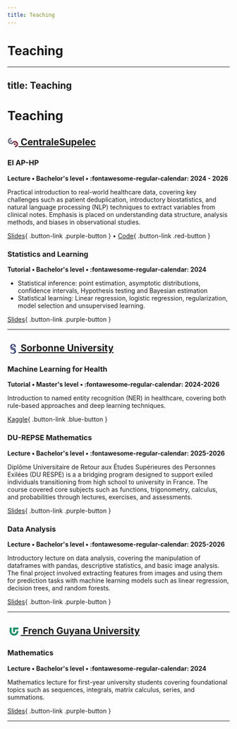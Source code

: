 ```yaml
---
title: Teaching
---
```

# Teaching

<style>

.md-typeset .card-set {
}
</style>

---
title: Teaching
---
# Teaching

<style>

.md-typeset .card-set {
}
</style>

## [<img src="assets/centralesupelec.png" alt="CentraleSupelec logo" width="25" height="25" style="vertical-align: middle"> CentraleSupelec](https://www.centralesupelec.fr/)

### EI AP-HP

**Lecture • Bachelor's level • :fontawesome-regular-calendar: 2024 - 2026**

Practical introduction to real-world healthcare data, covering key challenges such as patient deduplication, introductory biostatistics, and natural language processing (NLP) techniques to extract variables from clinical notes. Emphasis is placed on understanding data structure, analysis methods, and biases in observational studies.

[Slides](https://drive.google.com/drive/folders/16wr_eyAn4TwHXuZ2UgLnESBsLrMGXRmV?usp=sharing){ .button-link .purple-button } • [Code](https://github.com/Aremaki/edstuto_2025){ .button-link .red-button }

### Statistics and Learning

**Tutorial • Bachelor's level • :fontawesome-regular-calendar: 2024**

- Statistical inference: point estimation, asymptotic distributions, confidence intervals, Hypothesis testing and Bayesian estimation
- Statistical learning: Linear regression, logistic regression, regularization, model selection and unsupervised learning.

[Slides](/assets/files/statml-slides-2023-en.pdf){ .button-link .purple-button }

---
## [<img src="assets/SorbonneUniversity.png" alt="CentraleSupelec logo" width="25" height="25" style="vertical-align: middle"> Sorbonne University](https://www.sorbonne-universite.fr/)

### Machine Learning for Health

**Tutorial • Master's level • :fontawesome-regular-calendar: 2024-2026**

Introduction to named entity recognition (NER) in healthcare, covering both rule-based approaches and deep learning techniques.

[Kaggle](https://www.kaggle.com/code/remakia/introduction-to-ner){ .button-link .blue-button }

### DU-REPSE Mathematics

**Lecture • Bachelor's level • :fontawesome-regular-calendar: 2025-2026**

Diplôme Universitaire de Retour aux Études Supérieures des Personnes Exilées (DU RESPE) is a  a bridging program designed to support exiled individuals transitioning from high school to university in France. The course covered core subjects such as functions, trigonometry, calculus, and probabilities through lectures, exercises, and assessments.

[Slides](https://sites.google.com/view/maths-du-respe){ .button-link .purple-button }

### Data Analysis

**Lecture • Bachelor's level • :fontawesome-regular-calendar: 2025-2026**

Introductory lecture on data analysis, covering the manipulation of dataframes with pandas, descriptive statistics, and basic image analysis. The final project involved extracting features from images and using them for prediction tasks with machine learning models such as linear regression, decision trees, and random forests.

[Slides](https://github.com/Aremaki/Intro_data){ .button-link .purple-button } 

---

## [<img src="assets/GuyanaUniversity.png" alt="CentraleSupelec logo" width="30" height="30" style="vertical-align: middle"> French Guyana University](https://www.univ-guyane.fr/)

### Mathematics

**Lecture • Bachelor's level • :fontawesome-regular-calendar: 2024**

Mathematics lecture for first-year university students covering foundational topics such as sequences, integrals, matrix calculus, series, and summations.

[Slides](https://drive.google.com/drive/folders/1AYzsp_lu4BWOIKbAJulaZ4bRJEhm4WmF?usp=sharing){ .button-link .purple-button } 

---